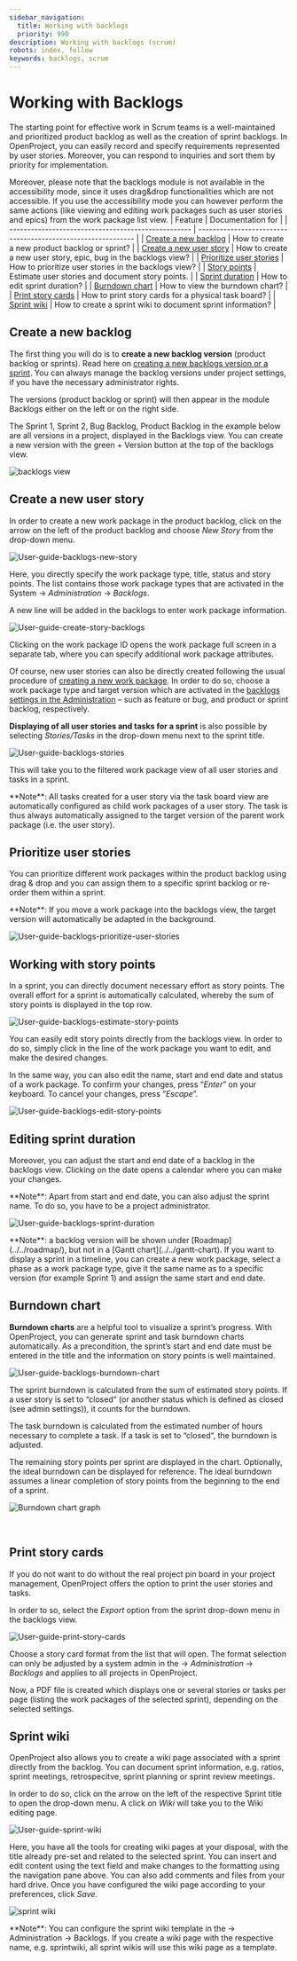 ```yaml
---
sidebar_navigation:
  title: Working with backlogs
  priority: 990
description: Working with backlogs (scrum)
robots: index, follow
keywords: backlogs, scrum
---
```


# Working with Backlogs

The starting point for effective work in Scrum teams is a  well-maintained and prioritized product backlog as well as the creation  of sprint backlogs. In OpenProject, you can easily record and specify  requirements represented by user stories. Moreover, you can respond to  inquiries and sort them by priority for implementation.

Moreover, please note that the backlogs module is not available in  the accessibility mode, since it uses drag&drop functionalities  which are not accessible. If you use the accessibility mode you can  however perform the same actions (like viewing and editing work packages such as user stories and epics) from the work package list view.
| Feature                                             | Documentation for                                            |
| --------------------------------------------------- | ------------------------------------------------------------ |
| [Create a new backlog](#create-a-new-backlog)       | How to create a new product backlog or sprint?               |
| [Create a new user story](#create-a-new-user-story) | How to create a new user story, epic, bug in the backlogs view? |
| [Prioritize user stories](#prioritize-user-stories) | How to prioritize user stories in the backlogs view?         |
| [Story points](#working-with-story-points)          | Estimate user stories and document story points.             |
| [Sprint duration](#editing-sprint-duration)         | How to edit sprint duration?                                 |
| [Burndown chart](#burndown-chart)                   | How to view the burndown chart?                              |
| [Print story cards](#print-story-cards)             | How to print story cards for a physical task board?          |
| [Sprint wiki](#sprint-wiki)                         | How to create a sprint wiki to document sprint information?  |

## Create a new backlog

The first thing you will do is to **create a new backlog version** (product backlog or sprints). Read here on [creating a new backlogs version or a sprint](../../project-settings/versions/versions-backlogs). You can always manage the backlog versions under project settings, if you have the necessary administrator rights.

The versions (product backlog or sprint) will then appear in the module Backlogs either on the left or on the right side.

The Sprint 1, Sprint 2, Bug Backlog, Product Backlog in the example below are all versions in a project, displayed in the Backlogs view. You can create a new version with the green + Version button at the top of the backlogs view.

![backlogs view](image-20200127164402798.png)

## Create a new user story

In order to create a new work package in the product backlog, click on the arrow on the left of the product backlog and choose *New Story* from the drop-down menu.

![User-guide-backlogs-new-story](User-guide-backlogs-new-story.png)

Here, you directly specify the work package type, title, status and story points. The list contains those work package types that are activated in the System -> *Administration* -> *Backlogs*.

A new line will be added in the backlogs to enter work package information.

![User-guide-create-story-backlogs](User-guide-create-story-backlogs.png)

Clicking on the work package ID opens the work package full screen in a  separate tab, where you can specify additional work package attributes.

Of course, new user stories can also be directly created following the usual procedure of [creating a new work package](../../work-packages/create-work-package/). In order to do so, choose a work package type and target version which are activated in the [backlogs settings in the Administration](../../../system-admin-guide/backlogs) – such as feature or bug, and  product or sprint backlog, respectively.

**Displaying of all user stories and tasks for a sprint** is also possible by selecting *Stories/Tasks* in the drop-down menu next to the sprint title.

![User-guide-backlogs-stories](User-guide-backlogs-stories.png)

This will take you to the filtered work package view of all user stories and tasks in a sprint.

<div class="alert alert-info" role="alert">
**Note**: All tasks created for a user story via the task board view  are automatically configured as child work packages of a user story. The task is thus always automatically assigned to the target version of the parent work package  (i.e. the user story).
</div>

## Prioritize user stories

You can prioritize different work packages within the product backlog using drag & drop and you can assign them to a specific sprint backlog or re-order them within a sprint.

<div class="alert alert-info" role="alert">
**Note**: If you move a work package into the backlogs view, the target version will automatically be adapted in the background.
</div>

![User-guide-backlogs-prioritize-user-stories](User-guide-backlogs-prioritize-user-stories.png)

## Working with story points

In a sprint, you can directly document necessary effort as story points. The overall effort for a sprint is automatically calculated,  whereby the sum of story points is displayed in the top row.

![User-guide-backlogs-estimate-story-points](User-guide-backlogs-estimate-story-points.png)

You can easily edit story points directly from the backlogs view. In order to do so, simply click in the line of the work package you want to edit, and make the desired changes.

In the same way, you can also edit the name, start and end date and status of a work package. To confirm your  changes, press “*Enter*” on your keyboard. To cancel your changes, press  “*Escape*”.

![User-guide-backlogs-edit-story-points](User-guide-backlogs-edit-story-points.png)

## Editing sprint duration

Moreover, you can adjust the start and end date of a backlog in the backlogs view. Clicking on the date opens a calendar where you can make your changes.

<div class="alert alert-info" role="alert">
**Note**: Apart from start and end date, you can also adjust the sprint name. To do so, you have to be a project administrator.
</div>

![User-guide-backlogs-sprint-duration](User-guide-backlogs-sprint-duration.png)

<div class="alert alert-info" role="alert">
**Note**: a backlog version will be shown under [Roadmap](../../roadmap/), but not in a [Gantt chart](../../gantt-chart). If you want to display a sprint in a timeline, you can create a new work package, select a phase as a work package type, give it the same  name as to a specific version (for example Sprint 1) and assign the same start and end date.
</div>

## Burndown chart

**Burndown charts** are a helpful tool to visualize a sprint’s progress. With  OpenProject, you can generate sprint and task burndown charts  automatically. As a precondition, the sprint’s start and end date must be entered in the title and the information on story points is well maintained.

![User-guide-backlogs-burndown-chart](User-guide-backlogs-burndown-chart.png)

The sprint burndown is calculated from the sum of estimated story  points. If a user story is set to “closed“ (or another status which is  defined as closed (see admin settings)), it counts for the burndown.

The task burndown is calculated from the estimated number of hours  necessary to complete a task. If a task is set to “closed“, the burndown is adjusted.

The remaining story points per sprint are displayed in the chart.  Optionally, the ideal burndown can be displayed for reference. The ideal burndown assumes a linear completion of story points from the beginning to the end of a sprint.

![Burndown chart graph](https://1t1rycb9er64f1pgy2iuseow-wpengine.netdna-ssl.com/wp-content/uploads/2014/10/17_BurndownChart2.png)

​    

## Print story cards

If you do not want to do without the real project pin board in your project management, OpenProject offers the option to print the user stories and tasks.

In order to so, select the *Export* option from the sprint drop-down menu in the backlogs view.

![User-guide-print-story-cards](User-guide-print-story-cards.png)

Choose a story card format from the list that will open. The format  selection can only be adjusted by a system admin  in the -> *Administration* -> *Backlogs* and applies to all projects in OpenProject.

Now, a PDF file is created which displays one or several stories or tasks per page (listing the work packages of the selected sprint),  depending on the selected settings.

## Sprint wiki

OpenProject also allows you to create a wiki page associated with a sprint directly from the backlog. You can document sprint information, e.g. ratios, sprint meetings, retrospecitve, sprint planning or sprint review meetings.

In order to do so, click on the arrow on the left of the respective Sprint title to open the drop-down menu. A click on *Wiki* will take you to the Wiki editing page.

![User-guide-sprint-wiki](User-guide-sprint-wiki.png)

Here, you have all the tools for creating wiki pages at your disposal, with the title already pre-set and related to the selected sprint. You can insert and edit content using the text field and make  changes to the formatting using the navigation pane above. You can also  add comments and files from your hard drive. Once you have configured  the wiki page according to your preferences, click *Save.*

![sprint wiki](image-20200129140655485.png)

<div class="alert alert-info" role="alert">
**Note**: You can configure the sprint wiki template in the -> Administration -> Backlogs. If you create a wiki page with the respective name, e.g. sprintwiki, all sprint wikis will use this wiki page as a template.
</div>